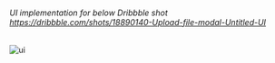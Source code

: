###### UI implementation for below Dribbble shot https://dribbble.com/shots/18890140-Upload-file-modal-Untitled-UI
![ui](https://user-images.githubusercontent.com/95411603/196435217-8e6aae8a-bb41-4571-9f1b-74f45c88bc57.png)
